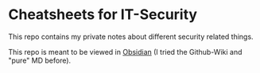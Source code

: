 # Cheatsheets for IT-Security
This repo contains my private notes about different security related things.

This repo is meant to be viewed in [Obsidian](https://obsidian.md/) (I tried the Github-Wiki and "pure" MD before).